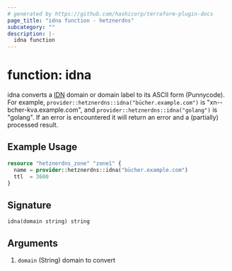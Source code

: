 ```yaml
---
# generated by https://github.com/hashicorp/terraform-plugin-docs
page_title: "idna function - hetznerdns"
subcategory: ""
description: |-
  idna function
---
```


# function: idna

idna converts a [IDN](https://en.wikipedia.org/wiki/Internationalized_domain_name) domain or domain label to its ASCII form (Punnycode). For example, `provider::hetznerdns::idna("bücher.example.com")` is "xn--bcher-kva.example.com", and `provider::hetznerdns::idna("golang")` is "golang". If an error is encountered it will return an error and a (partially) processed result.

## Example Usage

```terraform
resource "hetznerdns_zone" "zone1" {
  name = provider::hetznerdns::idna("bücher.example.com")
  ttl  = 3600
}
```

## Signature

<!-- signature generated by tfplugindocs -->
```text
idna(domain string) string
```

## Arguments

<!-- arguments generated by tfplugindocs -->
1. `domain` (String) domain to convert

